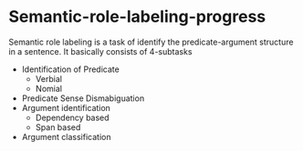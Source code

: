 # Semantic-role-labeling-progress


Semantic role labeling is a task of identify the predicate-argument structure in a sentence. It basically consists of 4-subtasks
- Identification of Predicate
    - Verbial
    - Nomial
- Predicate Sense Dismabiguation
- Argument identification
    - Dependency based
    - Span based
- Argument classification

